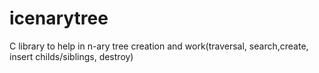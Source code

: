 # icenarytree
C library to help in n-ary tree creation and work(traversal, search,create, insert childs/siblings, destroy)
